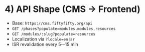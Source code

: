 # 4) API Shape (CMS → Frontend)

-   Base: `https://cms.fiftyfifty.org/api`
-   `GET /phases?populate=modules.modules,resources`
-   `GET /modules/:slug?populate=resources`
-   Localization via `?locale=en|ar`
-   ISR revalidation every 5--15 min
